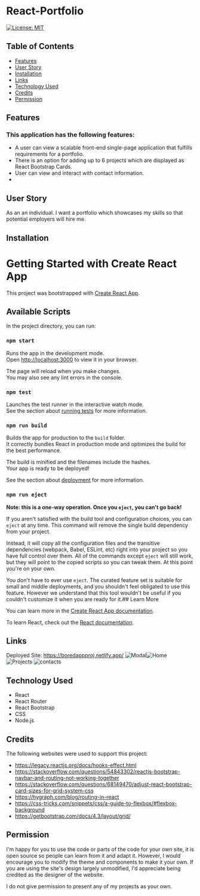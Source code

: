 # React-Portfolio

[![License: MIT](https://img.shields.io/badge/License-MIT-yellow.svg)](https://opensource.org/licenses/MIT)

## Table of Contents
- [Features](#features)
- [User Story](#user-story)
- [Installation](#installation)
- [Links](#links)
- [Technology Used](#technology-used)
- [Credits](#credits)
- [Permission](#permission)

## Features
### This application has the following features:
- A user can view a scalable front-end single-page application that fulfills requirements for a portfolio.
- There is an option for adding up to 6 projects which are displayed as React Bootstrap Cards.
- User can view and interact with contact information.
- 
## User Story
As an an individual. I want a portfolio which showcases my skills so that potential employers will hire me.

## Installation
# Getting Started with Create React App

This project was bootstrapped with [Create React App](https://github.com/facebook/create-react-app).

## Available Scripts

In the project directory, you can run:

### `npm start`

Runs the app in the development mode.\
Open [http://localhost:3000](http://localhost:3000) to view it in your browser.

The page will reload when you make changes.\
You may also see any lint errors in the console.

### `npm test`

Launches the test runner in the interactive watch mode.\
See the section about [running tests](https://facebook.github.io/create-react-app/docs/running-tests) for more information.

### `npm run build`

Builds the app for production to the `build` folder.\
It correctly bundles React in production mode and optimizes the build for the best performance.

The build is minified and the filenames include the hashes.\
Your app is ready to be deployed!

See the section about [deployment](https://facebook.github.io/create-react-app/docs/deployment) for more information.

### `npm run eject`

**Note: this is a one-way operation. Once you `eject`, you can't go back!**

If you aren't satisfied with the build tool and configuration choices, you can `eject` at any time. This command will remove the single build dependency from your project.

Instead, it will copy all the configuration files and the transitive dependencies (webpack, Babel, ESLint, etc) right into your project so you have full control over them. All of the commands except `eject` will still work, but they will point to the copied scripts so you can tweak them. At this point you're on your own.

You don't have to ever use `eject`. The curated feature set is suitable for small and middle deployments, and you shouldn't feel obligated to use this feature. However we understand that this tool wouldn't be useful if you couldn't customize it when you are ready for it.## Learn More

You can learn more in the [Create React App documentation](https://facebook.github.io/create-react-app/docs/getting-started).

To learn React, check out the [React documentation](https://reactjs.org/).

## Links
Deployed Site: https://boredappproj.netlify.app/
![Modal](./src/assets/images/YouTube.png)![Home](https://github.com/lissasimp/BoredApp/assets/116848303/b3cca6a6-64b0-435c-b3a3-43ae4f2c12e8)
![Projects](https://github.com/lissasimp/BoredApp/assets/116848303/3f90b884-c088-4220-8ea7-4302d52498fd)
![contacts](https://github.com/lissasimp/BoredApp/assets/116848303/efdd7960-0814-4017-8ca1-abae06e994ce)

## Technology Used
- React
- React Router
- React Bootstrap
- CSS
- Node.js

## Credits
The following websites were used to support this project:
- https://legacy.reactjs.org/docs/hooks-effect.html
- https://stackoverflow.com/questions/54843302/reactjs-bootstrap-navbar-and-routing-not-working-together
- https://stackoverflow.com/questions/68149470/adjust-react-bootstrap-card-sizes-for-grid-system-css
- https://hygraph.com/blog/routing-in-react
- https://css-tricks.com/snippets/css/a-guide-to-flexbox/#flexbox-background
- https://getbootstrap.com/docs/4.3/layout/grid/

## Permission
I'm happy for you to use the code or parts of the code for your own site, it is open source so people can learn from it and adapt it. However, I would encourage you to modify the theme and components to make it your own. If you are using the site's design largely unmodified, I'd appreciate being credited as the designer of the website.

I do not give permission to present any of my projects as your own.

